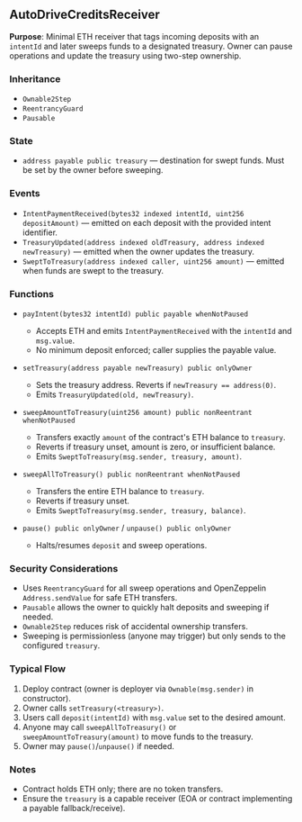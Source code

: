## AutoDriveCreditsReceiver

**Purpose**: Minimal ETH receiver that tags incoming deposits with an `intentId` and later sweeps funds to a designated treasury. Owner can pause operations and update the treasury using two-step ownership.

### Inheritance

- `Ownable2Step`
- `ReentrancyGuard`
- `Pausable`

### State

- `address payable public treasury` — destination for swept funds. Must be set by the owner before sweeping.

### Events

- `IntentPaymentReceived(bytes32 indexed intentId, uint256 depositAmount)` — emitted on each deposit with the provided intent identifier.
- `TreasuryUpdated(address indexed oldTreasury, address indexed newTreasury)` — emitted when the owner updates the treasury.
- `SweptToTreasury(address indexed caller, uint256 amount)` — emitted when funds are swept to the treasury.

### Functions

- `payIntent(bytes32 intentId) public payable whenNotPaused`
  - Accepts ETH and emits `IntentPaymentReceived` with the `intentId` and `msg.value`.
  - No minimum deposit enforced; caller supplies the payable value.

- `setTreasury(address payable newTreasury) public onlyOwner`
  - Sets the treasury address. Reverts if `newTreasury == address(0)`.
  - Emits `TreasuryUpdated(old, newTreasury)`.

- `sweepAmountToTreasury(uint256 amount) public nonReentrant whenNotPaused`
  - Transfers exactly `amount` of the contract's ETH balance to `treasury`.
  - Reverts if treasury unset, amount is zero, or insufficient balance.
  - Emits `SweptToTreasury(msg.sender, treasury, amount)`.

- `sweepAllToTreasury() public nonReentrant whenNotPaused`
  - Transfers the entire ETH balance to `treasury`.
  - Reverts if treasury unset.
  - Emits `SweptToTreasury(msg.sender, treasury, balance)`.

- `pause() public onlyOwner` / `unpause() public onlyOwner`
  - Halts/resumes `deposit` and sweep operations.

### Security Considerations

- Uses `ReentrancyGuard` for all sweep operations and OpenZeppelin `Address.sendValue` for safe ETH transfers.
- `Pausable` allows the owner to quickly halt deposits and sweeping if needed.
- `Ownable2Step` reduces risk of accidental ownership transfers.
- Sweeping is permissionless (anyone may trigger) but only sends to the configured `treasury`.

### Typical Flow

1. Deploy contract (owner is deployer via `Ownable(msg.sender)` in constructor).
2. Owner calls `setTreasury(<treasury>)`.
3. Users call `deposit(intentId)` with `msg.value` set to the desired amount.
4. Anyone may call `sweepAllToTreasury()` or `sweepAmountToTreasury(amount)` to move funds to the treasury.
5. Owner may `pause()`/`unpause()` if needed.

### Notes

- Contract holds ETH only; there are no token transfers.
- Ensure the `treasury` is a capable receiver (EOA or contract implementing a payable fallback/receive).
